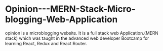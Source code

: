 # Opinion---MERN-Stack-Micro-blogging-Web-Application
opinion is a microblogging website. It is a full stack web Application.(MERN stack) which was taught in the advanced web developer Bootcamp for learning React, Redux and React Router.
